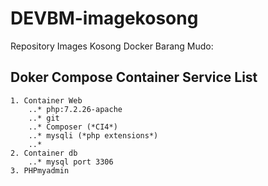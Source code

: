 # DEVBM-imagekosong

Repository Images Kosong Docker Barang Mudo:

## Doker Compose Container Service List 
    1. Container Web
        ..* php:7.2.26-apache
        ..* git
        ..* Composer (*CI4*)
        ..* mysqli (*php extensions*)
        ..* 
    2. Container db
        ..* mysql port 3306
    3. PHPmyadmin